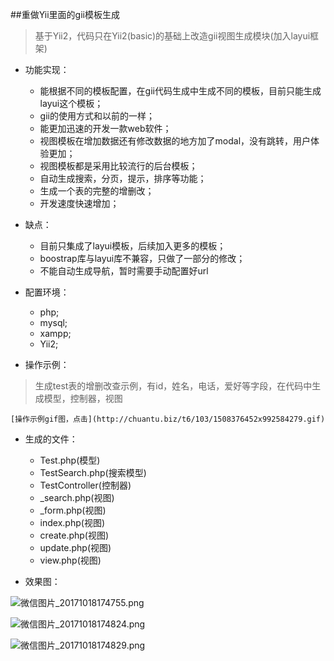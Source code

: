 ##重做Yii里面的gii模板生成
> 基于Yii2，代码只在Yii2(basic)的基础上改造gii视图生成模块(加入layui框架)

- 功能实现：
	- 能根据不同的模板配置，在gii代码生成中生成不同的模板，目前只能生成layui这个模板；
	- gii的使用方式和以前的一样；
	- 能更加迅速的开发一款web软件；
	- 视图模板在增加数据还有修改数据的地方加了modal，没有跳转，用户体验更加；
	- 视图模板都是采用比较流行的后台模板；
	- 自动生成搜索，分页，提示，排序等功能；
	- 生成一个表的完整的增删改；
	- 开发速度快速增加；

- 缺点：
	- 目前只集成了layui模板，后续加入更多的模板；
	- boostrap库与layui库不兼容，只做了一部分的修改；
	- 不能自动生成导航，暂时需要手动配置好url
	
- 配置环境：
	- php;
	- mysql;
	- xampp;
	- Yii2;

- 操作示例：
>生成test表的增删改查示例，有id，姓名，电话，爱好等字段，在代码中生成模型，控制器，视图

	[操作示例gif图，点击](http://chuantu.biz/t6/103/1508376452x992584279.gif)
	
- 生成的文件：
	- Test.php(模型)
	- TestSearch.php(搜索模型)
	- TestController(控制器)
	- _search.php(视图)
	- _form.php(视图)
	- index.php(视图)
	- create.php(视图)
	- update.php(视图)
	- view.php(视图)


- 效果图：

![微信图片_20171018174755.png](http://chuantu.biz/t6/103/1508376543x992584279.png)


![微信图片_20171018174824.png](http://chuantu.biz/t6/103/1508376575x992584279.png)


![微信图片_20171018174829.png](http://chuantu.biz/t6/103/1508376594x992584279.png)
